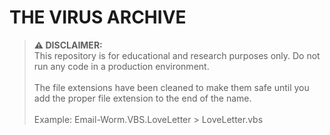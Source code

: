 # THE VIRUS ARCHIVE

<blockquote>
  <p><strong>⚠️ DISCLAIMER:</strong><br>
  This repository is for educational and research purposes only. Do not run any code in a production environment.<br><br>The file extensions have been cleaned to make them safe until you add the proper file extension to the end of the name.<br><br>Example: Email-Worm.VBS.LoveLetter > LoveLetter.vbs</p>
</blockquote>




